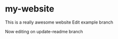 # my-website

This is a really awesome website
Edit example branch

Now editing on update-readme branch
